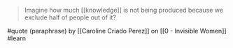 > Imagine how much [[knowledge]] is not being produced because we exclude half of people out of it?

#quote (paraphrase) by [[Caroline Criado Perez]] on [[0 - Invisible Women]] #learn

